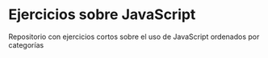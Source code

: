 # Ejercicios sobre JavaScript
Repositorio con ejercicios cortos sobre el uso de JavaScript ordenados por categorías